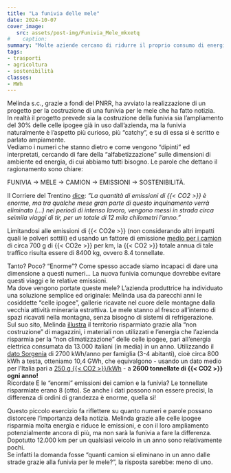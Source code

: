 ```yaml
---
title: "La funivia delle mele"
date: 2024-10-07
cover_image:
   src: assets/post-img/Funivia_Mele_mkxetq
#    caption:
summary: "Molte aziende cercano di ridurre il proprio consumo di energia, non solo per ragioni di costi ma anche in ottica di sostenibilità. Melinda intende farlo tramite una funivia che – dicono - permetterà di risparmiare “un’enorme quantità” di CO2. Vediamo."
tags:
- trasporti  
- agricoltura  
- sostenibilità
classes:
- MWh
---
```


Melinda s.c., grazie a fondi del PNRR, ha avviato la realizzazione di un progetto per la costruzione di una funivia per le mele che ha fatto notizia.   
In realtà il progetto prevede sia la costruzione della funivia sia l’ampliamento del 30% delle celle ipogee già in uso dall’azienda, ma la funivia naturalmente è l’aspetto più curioso, più “catchy”, e su di essa si è scritto e parlato ampiamente.   
Vediamo i numeri che stanno dietro e come vengono “dipinti” ed interpretati, cercando di fare della “alfabetizzazione” sulle dimensioni di ambiente ed energia, di cui abbiamo tutti bisogno. Le parole che dettano il ragionamento sono chiare: 

 FUNIVIA → MELE → CAMION → EMISSIONI → SOSTENIBILITÀ.  

Il Corriere del Trentino [dice](https://corrieredeltrentino.corriere.it/notizie/economia/23_novembre_18/melinda-ecco-la-funivia-per-le-mele-evitera-seimila-viaggi-con-i-camion-66ac6166-315b-4ab5-a7c8-b2a4f068axlk.shtml?refresh_ce): *”La quantità di emissioni di {{< CO2 >}} è enorme, ma tra qualche mese gran parte di questo inquinamento verrà eliminato (...) nei periodi di intenso lavoro, vengono messi in strada circa seimila viaggi di tir, per un totale di 12 mila chilometri l’anno.”*

Limitandosi alle emissioni di {{< CO2e >}} (non considerando altri impatti quali le polveri sottili) ed usando un fattore di emissione [medio per i camion](https://www.futuraenergie.it/2020/09/02/emissioni-di-co2-puntare-sul-metano-in-attesa-di-elettrico-e-idrogeno/#:~:text=Un%20camion%20diesel%2C%20oltre%20le,di%20CO2%20emessa%20per%20chilometro.) di circa 700 g di {{< CO2e >}} per km,  la {{< CO2 >}} totale annua di tale traffico risulta essere di 8400 kg, ovvero 8.4 tonnellate.

Tanto? Poco? “Enorme”? Come spesso accade siamo incapaci di dare una dimensione a questi numeri… La nuova funivia comunque dovrebbe evitare questi viaggi e le relative emissioni.   
Ma dove vengono portate queste mele? L’azienda produttrice ha individuato una soluzione semplice ed originale: Melinda usa da parecchi anni le cosiddette “celle ipogee”, gallerie ricavate nel cuore delle montagne dalla vecchia attività mineraria estrattiva. Le mele stanno al fresco all’interno di spazi ricavati nella montagna, senza bisogno di sistemi di refrigerazione.   
Sul suo sito, Melinda [illustra](https://melinda.it/sostenibilita/#ipogee) il territorio risparmiato grazie alla “non costruzione” di magazzini, i materiali non utilizzati e l’energia che l’azienda risparmia per la “non climatizzazione” delle celle ipogee, pari all’energia elettrica consumata da 13.000 italiani (in media) in un anno. Utilizzando il [dato Sorgenia](https://www.sorgenia.it/guida-energia/fabbisogno-energetico-come-determinare-quello-della-propria-famiglia) di 2700 kWh/anno per famiglia (3-4 abitanti), cioè circa 800 kWh a testa, otteniamo 10,4 GWh, che equivalgono \- usando un dato medio per l’Italia pari a [250 g {{< CO2 >}}/kWh](https://www.nowtricity.com/country/italy/)  \- a **2600 tonnellate di {{< CO2 >}} ogni anno\!**  
Ricordate E le “enormi” emissioni dei camion e la funivia? Le tonnellate risparmiate erano 8 (otto). Se anche i dati possono non essere precisi, la differenza di ordini di grandezza è enorme, quella sì!

Questo piccolo esercizio fa riflettere su quanto numeri e parole possano distorcere l’importanza della notizia.  Melinda grazie alle celle ipogee risparmia molta energia e riduce le emissioni, e con il loro ampliamento potenzialmente ancora di più, ma non sarà la funivia a fare la differenza.   
Dopotutto 12.000 km per un qualsiasi veicolo in un anno sono relativamente pochi.   
Se infatti la domanda fosse “quanti camion si eliminano in un anno dalle strade grazie alla funivia per le mele?”, la risposta sarebbe: meno di uno.
    